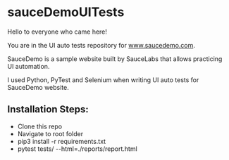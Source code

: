 # sauceDemoUITests

Hello to everyone who came here!

You are in the UI auto tests repository for www.saucedemo.com.

SauceDemo is a sample website built by SauceLabs that allows practicing UI automation.

I used Python, PyTest and Selenium when writing UI auto tests for SauceDemo website.

## Installation Steps:
* Clone this repo
* Navigate to root folder
* pip3 install -r requirements.txt
* pytest tests/ --html=./reports/report.html